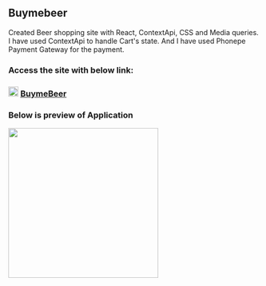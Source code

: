 ## Buymebeer

<p>Created Beer shopping site with React, ContextApi, CSS and Media queries. 
I have used ContextApi to handle Cart's state. 
And I have used Phonepe Payment Gateway for the payment.
</p>

### Access the site with below link:

### <img src='https://github.com/shivau1208/buymebeer/assets/102743170/f6dcb048-ab50-4efc-a764-b9d0736f4a9a' width='20' /> <a href='https://buymebeer.vercel.app' alt='buymebeer'>BuymeBeer</a>

### Below is preview of Application
<img src='https://github.com/shivau1208/buymebeer/assets/102743170/d8193864-f0b9-408a-9091-2fcaa8644f57' width='300'  />
